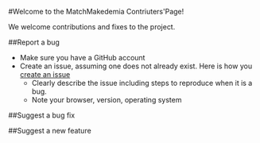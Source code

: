 #Welcome to the MatchMakedemia Contriuters'Page! 

We welcome contributions and fixes to the project.  

##Report a bug
* Make sure you have a GitHub account
* Create an issue, assuming one does not already exist. Here is how you [create an issue](https://help.github.com/articles/creating-an-issue/)
  * Clearly describe the issue including steps to reproduce when it is a bug.
  * Note your browser, version, operating system

##Suggest a bug fix


##Suggest a new feature
